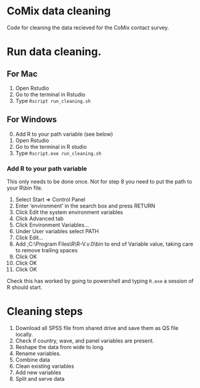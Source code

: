 # CoMix data cleaning

Code for cleaning the data recieved for the CoMix contact survey.

# Run data cleaning. 

## For Mac
1. Open Rstudio
2. Go to the terminal in Rstudio
3. Type `Rscript run_cleaning.sh`

## For Windows

0. Add R to your path variable (see below)
1. Open Rstudio
2. Go to the terminal in R studio
3. Type `Rscript.exe run_cleaning.sh`

### Add R to your path variable

This only needs to be done once. Not for step 8 you need to put the path to your R\bin file. 

1. Select Start => Control Panel
2. Enter ‘environment’ in the search box and press RETURN
3. Click Edit the system environment variables
4. Click Advanced tab
5. Click Environment Variables…
6. Under User variables select PATH
7. Click Edit…
8. Add ;C:\Program Files\R\R-V.v.0\bin to end of Variable value, taking care to remove trailing spaces
9. Click OK
10. Click OK
11. Click OK

Check this has worked by going to powershell and typing `R.exe` a session of R should start. 

 # Cleaning steps
 
 1. Download all SPSS file from shared drive and save them as QS file locally.
 2. Check if country, wave, and panel variables are present.
 3. Reshape the data from wide to long.
 4. Rename variables.
 5. Combine data
 6. Clean existing variables
 7. Add new variables
 8. Split and serve data
 

